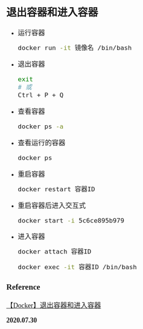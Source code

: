 <font size=4 face='楷体'>

## 退出容器和进入容器

- 运行容器

  ```bash
  docker run -it 镜像名 /bin/bash
  ```

- 退出容器

  ```bash
  exit
  # 或
  Ctrl + P + Q
  ```

- 查看容器

  ```bash
  docker ps -a
  ```

- 查看运行的容器

  ```bash
  docker ps
  ```

- 重启容器

  ```bash
  docker restart 容器ID
  ```

- 重启容器后进入交互式

  ```bash
  docker start -i 5c6ce895b979
  ```

- 进入容器

  ```bash
  docker attach 容器ID

  docker exec -it 容器ID /bin/bash
  ```

### Reference

[【Docker】退出容器和进入容器](https://www.cnblogs.com/defineconst/p/10035529.html)

**2020.07.30**
